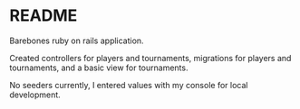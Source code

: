 # README

Barebones ruby on rails application.

Created controllers for players and tournaments, migrations for players and tournaments, and a basic view for tournaments. 

No seeders currently, I entered values with my console for local development.


